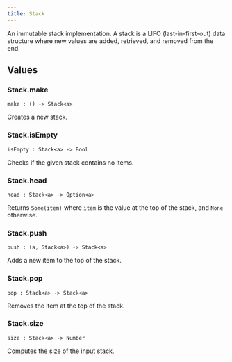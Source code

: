 ```yaml
---
title: Stack
---
```


An immutable stack implementation. A stack is a LIFO (last-in-first-out) data structure where new values are added, retrieved, and removed from the end.

## Values

### Stack.**make**

```grain
make : () -> Stack<a>
```

Creates a new stack.

### Stack.**isEmpty**

```grain
isEmpty : Stack<a> -> Bool
```

Checks if the given stack contains no items.

### Stack.**head**

```grain
head : Stack<a> -> Option<a>
```

Returns `Some(item)` where `item` is the value at the top of the stack, and `None` otherwise.

### Stack.**push**

```grain
push : (a, Stack<a>) -> Stack<a>
```

Adds a new item to the top of the stack.

### Stack.**pop**

```grain
pop : Stack<a> -> Stack<a>
```

Removes the item at the top of the stack.

### Stack.**size**

```grain
size : Stack<a> -> Number
```

Computes the size of the input stack.
